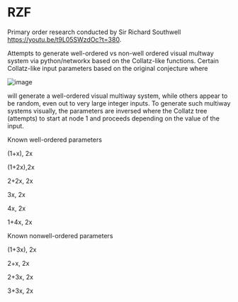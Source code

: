 # RZF

Primary order research conducted by Sir Richard Southwell https://youtu.be/t9L05SWzdOc?t=380. 

Attempts to generate well-ordered vs non-well ordered visual multway system via python/networkx based on the Collatz-like functions. Certain Collatz-like input parameters based on the original conjecture where

![image](https://user-images.githubusercontent.com/54874866/226145664-ed964e8c-9a24-4b04-b241-1c328261a939.png)


will generate a well-ordered visual multiway system, while others appear to be random, even out to very large integer inputs. To generate such multiway systems visually, the parameters are inversed where the Collatz tree (attempts) to start at node 1 and proceeds depending on the value of the input.

Known well-ordered parameters

(1+x), 2x

(1+2x),2x

2+2x, 2x

3x, 2x

4x, 2x

1+4x, 2x

Known nonwell-ordered parameters

(1+3x), 2x

2+x, 2x

2+3x, 2x

3+3x, 2x
